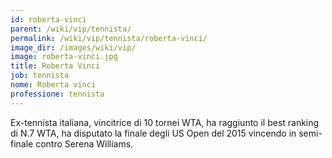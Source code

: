 ```yaml
---
id: roberta-vinci
parent: /wiki/vip/tennista/
permalink: /wiki/vip/tennista/roberta-vinci/
image_dir: /images/wiki/vip/
image: roberta-vinci.jpg
title: Roberta Vinci
job: tennista
nome: Roberta vinci
professione: tennista
---
```

Ex-tennista italiana, vincitrice di 10 tornei WTA, ha raggiunto il best ranking di N.7 WTA, ha disputato la finale degli US Open del 2015 vincendo in semi-finale contro Serena Williams.
